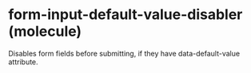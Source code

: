 # form-input-default-value-disabler (molecule)

Disables form fields before submitting, if they have data-default-value attribute.
